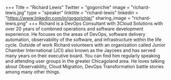 +++
Title = "Richard Lewis"
Twitter = "gogorichie"
image = "richard-lewis.jpg"
type = "speaker"
linktitle = "richard-lewis"
linkedin = "https://www.linkedin.com/in/gogorichie/"
sharing_image = "richard-lewis.png"
+++
Richard is a DevOps Consultant with 3Cloud Solutions with over 20 years of combined operations and software development experience. He focuses on the areas of DevOps, software delivery automation, observability of the software, and infrastructure within the life cycle. Outside of work Richard volunteers with an organization called Junior Chamber International (JCI) also known as the Jaycees and has served many years on their executive board. You can find him regularly speaking and attending user groups in the greater Chicagoland area. He loves talking about Observability, Cloud Migration, DevOps Transformation battle stories among many other things.
